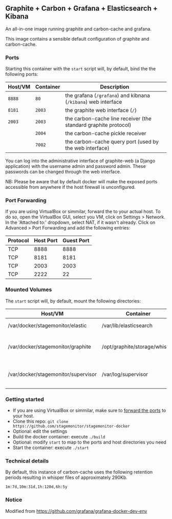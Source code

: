 ## Graphite + Carbon + Grafana + Elasticsearch + Kibana

An all-in-one image running graphite and carbon-cache and grafana.

This image contains a sensible default configuration of graphite and
carbon-cache.

### Ports
Starting this container with the `start` script will, by default, bind the the following
ports:

| Host/VM | Container | Description                                                     |
| ------- | --------- | --------------------------------------------------------------- |
| `8888`  | `80`      | the grafana (`/grafana`) and kibnana (`/kibana`) web interface  |
| `8181`  | `2003`    | the graphite web interface (`/`)                                |
| `2003`  | `2003`    | the carbon-cache line receiver (the standard graphite protocol) |
|         | `2004`    | the carbon-cache pickle receiver                                |
|         | `7002`    | the carbon-cache query port (used by the web interface)         |

You can log into the administrative interface of graphite-web (a Django application) with the username admin and password admin. These passwords can be changed through the web interface.

NB: Please be aware that by default docker will make the exposed ports accessible from anywhere if the host firewall is unconfigured.


### Port Forwarding
If you are using VirtualBox or simmilar, forward the to your actual host. To do so, open the VirtualBox GUI, select you VM, click on Settings > Network. In the 'Attached to:' dropdown, select NAT, if it wasn't already. Click on Advanced > Port Forwarding and add the following entries:

| Protocol | Host Port | Guest Port | 
| -------- | --------- | ---------- |
| TCP      | 8888      | 8888       |
| TCP      | 8181      | 8181       |
| TCP      | 2003      | 2003       |
| TCP      | 2222      | 22         |



### Mounted Volumes
The `start` script will, by default, mount the following directories:

| Host/VM                             | Container                     | Description                                |
| ----------------------------------- | ----------------------------- | ------------------------------------------ |
| /var/docker/stagemonitor/elastic    | /var/lib/elasticsearch        | elasticsearch index files                  |
| /var/docker/stagemonitor/graphite   | /opt/graphite/storage/whisper | whisper (timeseries) database files        |
| /var/docker/stagemonitor/supervisor | /var/log/supervisor           | logs for elasticsearch, graphite and nginx |


### Getting started
 * If you are using VirtualBox or simmilar, make sure to [forward the ports](https://github.com/stagemonitor/stagemonitor-docker/blob/master/README.md#port-forwarding) to your host.
 * Clone this repo: `git clone https://github.com/stagemonitor/stagemonitor-docker`
 * Optional: edit the settings
 * Build the docker container: execute `./build`
 * Optional: modify `start` to map to the ports and host directories you need
 * Start the container: execute `./start`

### Technical details
By default, this instance of carbon-cache uses the following retention periods
resulting in whisper files of approximately 290Kb.

    1m:7d,10m:31d,1h:120d,6h:5y

### Notice
Modified from https://github.com/grafana/grafana-docker-dev-env
